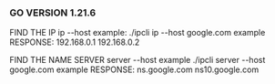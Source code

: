 ### GO VERSION 1.21.6

FIND THE IP
    ip --host <host>
    example: ./ipcli ip --host google.com
    example RESPONSE: 192.168.0.1
                      192.168.0.2

FIND THE NAME SERVER
    server --host <host>
    example ./ipcli server --host google.com
    example RESPONSE: ns.google.com
                      ns10.google.com